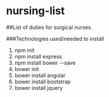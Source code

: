 # nursing-list

##List of duties for surgical nurses.

###Technologies used/needed to install
1. npm init
2. npm install express
3. npm install bower --save
4. bower init
5. bower install angular
6. bower install bootstrap
7. bower install jquery
